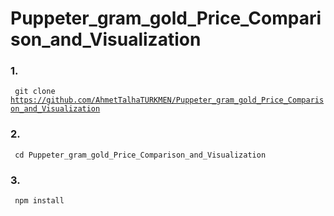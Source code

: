 # Puppeter_gram_gold_Price_Comparison_and_Visualization

### 1. 
<Code> git clone https://github.com/AhmetTalhaTURKMEN/Puppeter_gram_gold_Price_Comparison_and_Visualization </Code>

### 2. 
<Code> cd Puppeter_gram_gold_Price_Comparison_and_Visualization </Code>

### 3. 
<Code> npm install </Code>
